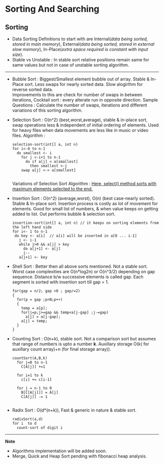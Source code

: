 # Sorting And Searching

## Sorting

* Data Sorting Definitions to start with are Internal(_data being sorted, stored in main memory_), External(_data being sorted, stored in external slow memory_),
In-Place(_extra space required is constant with input size_).
* Stable vs Unstable : In stable sort relative positions remain same for same values but not in case of unstable sorting algorithm.

---
* Bubble Sort : Biggest/Smallest element bubble out of array. Stable & In-Place sort. Less swaps for nearly sorted data.
Slow alogirthm for reverse sorted data.  
  Improvements to this are check for number of swaps in between iterations, Cocktail sort : every alterate run in opposite direction.
  Sample Questions : Calculate the number of swaps, iterations and different variations of this sorting algorithm.

* Selection Sort : O(n^2) (best,worst,average), stable & in-place sort, swap operations less & independent of initial ordering of elements.
  Used for heavy files when data movements are less like in music or video files. 
  Algorithm :
  ```
  selection-sort(int[] a, int n)
  for i<-0 to n-1 
    do smallest <- i
      for j <-i+1 to n-1
        do if a[j] < a[smallest]
          then smallest <-j
      swap a[j] <-> a[smallest]    
        
  ```
  Variations of Selection Sort Algorithm : [Here, select() method sorts with maximum elements selected to the end.](https://practice.geeksforgeeks.org/problems/selection-sort/1/?track=Placement)
  
* Insertion Sort : O(n^2) (average,worst), O(n) (best case-nearly sorted). Stable & In-place sort. Insertion process is costly as lot of movement for elements.
  Good for small list of numbers, & when value keeps on getting added to list. Out performs bubble & selection sort.

  ```
  insertion-sort(int[] a, int n) // it keeps on sorting elements from the left hand side
  for i<- 1 to n-1
   do key <- a[i]  // a[i] will be inserted in a[0 ... i-1]
     j <- i-1
     while j>0 && a[j] > key
       do a[j+1] <- a[j]
       j--
     a[j+1] <- key        
  ```
   
* Shell Sort : Better then all above sorts mentioned. Not a stable sort. Worst case complexities are O(n*log2n) or O(n^3/2) depending on gap sequence.
  Distance b/w successive elements is called gap. Each segment is sorted with insertion sort till gap = 1.
  ```
  for(gap = n/2; gap >0 ; gap/=2)
  {
    for(p = gap ;p<N;p++)
    {
      temp = a[p];
      for(j=p;j>=gap && temp<a[j-gap] ;j-=gap)
        a[j] = a[j-gap];
      a[j] = temp;
    }
  }
  ```
  
* Counting Sort : O(n+k), stable sort. Not a comparison sort but assumes that range of numbers is upto a number __k__. 
  Auxillary storage O(k( for auxillary count array)+n (for final storage array)). 
  ```
  countSort(A,B,k)
    for j=0 to n-1
      C[A[j]] +=1
    
    for i=1 to k
      c[i] += c[i-1]
    
    for j = n-1 to 0
      B[C[A[j]]] = A[j]
      C[A[j]] -= 1
      
  ```
  
* Radix Sort : O(d*(n+k)), Fast & generic in nature & stable sort. 
  ```
  radixSort(a,d)
  for i  to d
    count-sort of digit i
  ```
  
---
__Note__
* Algorithms implementation will be added soon. 
* Merge, Quick and Heap Sort pending with fibonacci heap analysis.
